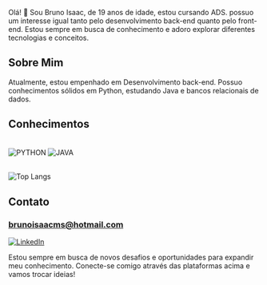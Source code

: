 
Olá! 👋 Sou Bruno Isaac, de 19 anos de idade, estou cursando ADS. possuo um interesse igual tanto pelo desenvolvimento back-end quanto pelo front-end. Estou sempre em busca de conhecimento e adoro explorar diferentes tecnologias e conceitos.

## Sobre Mim
Atualmente, estou empenhado em Desenvolvimento back-end. Possuo conhecimentos sólidos em Python, estudando Java e bancos relacionais de dados.
## Conhecimentos
<div style="display: inline_block"><br/>
    <img align="center" alt="PYTHON" src="https://img.shields.io/badge/PYTHON-00CCFF?style=for-the-badge&logo=python&logoColor=white">
    <img align="center" alt="JAVA" src="https://img.shields.io/badge/java-A42D00?style=for-the-badge&logo=oracle&logoColor=white">
    <br/>
</div>
<br/>


![Top Langs](https://github-readme-stats.vercel.app/api/top-langs/?username=BrunoIsaac41&layout=compact)

## Contato


### brunoisaacms@hotmail.com


[![LinkedIn](https://img.shields.io/badge/LinkedIn-0077B5?style=for-the-badge&logo=linkedin&logoColor=white)](https://www.linkedin.com/in/bruno-isaac-m-sansalone-37530827b/)

Estou sempre em busca de novos desafios e oportunidades para expandir meu conhecimento. Conecte-se comigo através das plataformas acima e vamos trocar ideias!

